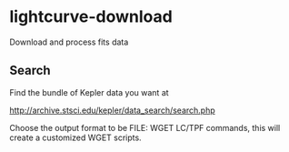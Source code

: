 lightcurve-download
===================

Download and process fits data

Search
------
Find the bundle of Kepler data you want at

http://archive.stsci.edu/kepler/data_search/search.php

Choose the output format to be FILE: WGET LC/TPF commands, this will create a
customized WGET scripts.
